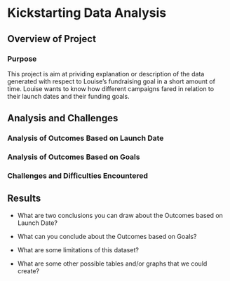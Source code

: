 # Kickstarting Data Analysis

## Overview of Project


### Purpose
This project is aim at prividing explanation or description of the data generated with respect to Louise’s fundraising goal in a short amount of time. Louise wants to know how different campaigns fared in relation to their launch dates and their funding goals. 


## Analysis and Challenges

### Analysis of Outcomes Based on Launch Date

### Analysis of Outcomes Based on Goals

### Challenges and Difficulties Encountered

## Results

- What are two conclusions you can draw about the Outcomes based on Launch Date?

- What can you conclude about the Outcomes based on Goals?

- What are some limitations of this dataset?

- What are some other possible tables and/or graphs that we could create?
